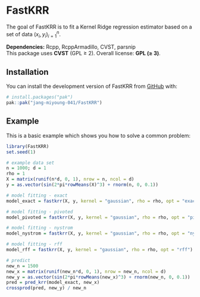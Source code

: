 # FastKRR

<!-- badges: start -->
<!-- badges: end -->

The goal of FastKRR is to fit a Kernel Ridge regression estimator based on a set of data $(x_i, y_i)^n_{i = 1}$.

**Dependencies:** Rcpp, RcppArmadillo, CVST, parsnip  
This package uses **CVST** (GPL ≥ 2). Overall license: **GPL (≥ 3)**.

## Installation

You can install the development version of FastKRR from [GitHub](https://github.com/jang-miyoung-041/FastKRR) with:

``` r
# install.packages("pak")
pak::pak("jang-miyoung-041/FastKRR")
```

## Example

This is a basic example which shows you how to solve a common problem:

``` r
library(FastKRR)
set.seed(1)

# example data set
n = 1000; d = 1
rho = 1
X = matrix(runif(n*d, 0, 1), nrow = n, ncol = d)
y = as.vector(sin(2*pi*rowMeans(X)^3) + rnorm(n, 0, 0.1))

# model fitting - exact
model_exact = fastkrr(X, y, kernel = "gaussian", rho = rho, opt = "exact")

# model fitting - pivoted
model_pivoted = fastkrr(X, y, kernel = "gaussian", rho = rho, opt = "pivoted")

# model fitting - nystrom
model_nystrom = fastkrr(X, y, kernel = "gaussian", rho = rho, opt = "nystrom")

# model fitting - rff
model_rff = fastkrr(X, y, kernel = "gaussian", rho = rho, opt = "rff")

# predict
new_n = 1500
new_x = matrix(runif(new_n*d, 0, 1), nrow = new_n, ncol = d)
new_y = as.vector(sin(2*pi*rowMeans(new_x)^3) + rnorm(new_n, 0, 0.1))
pred = pred_krr(model_exact, new_x)
crossprod(pred, new_y) / new_n
```


